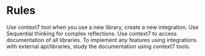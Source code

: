 # Rules

Use context7 tool when you use a new library, create a new integration.
Use Sequential thinking for complex reflections.
Use context7 to access documentation of all libraries.
To implement any features using integrations with external api/libraries, study the documentation using context7 tools.